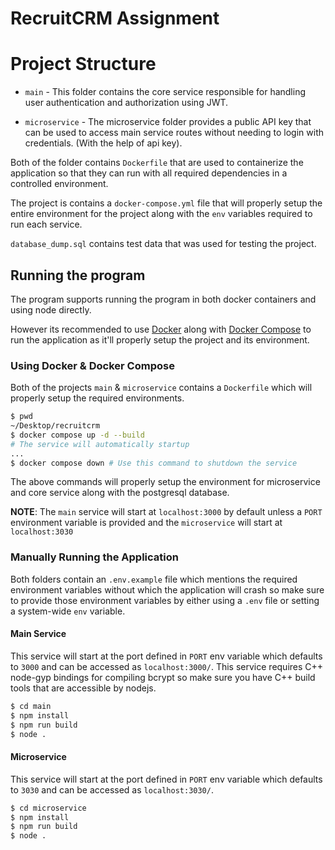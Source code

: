 # RecruitCRM Assignment

# Project Structure

- `main` - This folder contains the core service responsible for handling user
authentication and authorization using JWT.

- `microservice` - The microservice folder provides a public API key that can be used to access main service routes without needing to login with credentials. (With the help of api key).

Both of the folder contains `Dockerfile` that are used to containerize the  application so that they can run with all required dependencies in a controlled environment.

The project is contains a `docker-compose.yml` file that will properly setup the entire environment for the project along with the `env` variables required to run each service.

`database_dump.sql` contains test data that was used for testing the project. 
## Running the program
The program supports running the program in both docker containers and using node directly.

However its recommended to use [Docker](https://www.docker.com/) along with [Docker Compose](https://docs.docker.com/compose/) to run the application as it'll properly setup the project and its environment.
### Using Docker & Docker Compose

Both of the projects `main` & `microservice` contains a `Dockerfile` which will properly setup the required environments.

```bash
$ pwd
~/Desktop/recruitcrm
$ docker compose up -d --build
# The service will automatically startup
...
$ docker compose down # Use this command to shutdown the service
```

The above commands will properly setup the environment for microservice and core service along with the postgresql database.

**NOTE**: The `main` service will start at `localhost:3000` by default unless a `PORT` environment variable is provided and the `microservice` will start at `localhost:3030`

### Manually Running the Application
Both folders contain an `.env.example` file which mentions the required environment variables without which the application will crash so make sure to provide those environment variables by either using a `.env` file or setting a system-wide `env` variable.
#### Main Service

This service will start at the port defined in `PORT` env variable which defaults to `3000` and can be accessed as `localhost:3000/`. This service requires C++ node-gyp bindings for compiling bcrypt so make sure you have C++ build tools that are accessible by nodejs.

```bash
$ cd main
$ npm install
$ npm run build
$ node .
```

#### Microservice
This service will start at the port defined in `PORT` env variable which defaults to `3030` and can be accessed as `localhost:3030/`.
```bash
$ cd microservice
$ npm install
$ npm run build
$ node .
```
